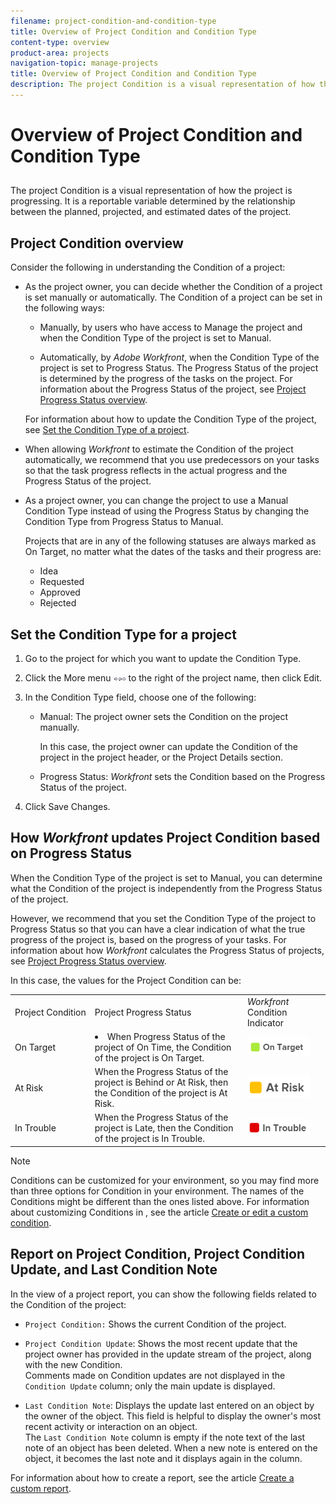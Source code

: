 ```yaml
---
filename: project-condition-and-condition-type
title: Overview of Project Condition and Condition Type
content-type: overview
product-area: projects
navigation-topic: manage-projects
title: Overview of Project Condition and Condition Type
description: The project Condition is a visual representation of how the project is progressing. It is a reportable variable determined by the relationship between the planned, projected, and estimated dates of the project.
---
```


# Overview of Project Condition and Condition Type

##  

The project Condition is a visual representation of how the project is progressing. It is a reportable variable determined by the relationship between the planned, projected, and estimated dates of the project.

## Project Condition overview

Consider the following in understanding the Condition of a project:

<ul> 
 <li>As the project owner, you can decide whether the Condition of a project is set manually or automatically. The Condition of a project can be set in the following ways: 
  <ul> 
   <li><p>Manually, by users who have access to Manage the project and when the Condition Type of the project is set to Manual.</p></li> 
   <li><p>Automatically, by <em>Adobe Workfront</em>, when the Condition Type of the project is set to Progress Status. The Progress Status of the project is determined by the progress of the tasks on the project. For information about the Progress Status of the project, see <a href="../../../manage-work/projects/planning-a-project/project-progress-status.md" class="MCXref xref">Project Progress Status overview</a>.</p></li> 
  </ul><p>For information about how to update the Condition Type of the project, see <a href="../../../manage-work/projects/manage-projects/set-condition-type-for-project.md" class="MCXref xref">Set the Condition Type of a project</a>.</p></li> 
 <li> <p>When allowing <em>Workfront</em> to estimate the Condition of the project automatically, we recommend that you use predecessors on your tasks so that the task progress reflects in the actual progress and the Progress Status of the project.</p> </li> 
 <li> <p>As a project owner, you can change the project to use a Manual Condition Type instead of using the Progress Status by changing the Condition Type from Progress Status to Manual.</p> <note type="note">  
   <p>Projects that are in any of the following statuses are always marked as On Target, no matter what the dates of the tasks and their progress are:<br></p> 
   <ul> 
    <li>Idea</li> 
    <li>Requested</li> 
    <li>Approved</li> 
    <li>Rejected </li> 
   </ul> 
  </note> </li> 
</ul>

<!--
<div data-mc-conditions="QuicksilverOrClassic.Draft mode">
<h2><a name="Set"></a>Set the Condition Type for a project</h2>
<ol>
<li value="1">Go to the project for which you want to update the Condition Type. </li>
<li value="2"> <p> <draft-comment>
<MadCap:conditionalText data-mc-conditions="QuicksilverOrClassic.Quicksilver">
Click the
<span class="bold">More</span> menu
<img src="assets/qs-more-menu.png"> to the right of the project name, then click
<span class="bold">Edit</span>.
</MadCap:conditionalText>
</draft-comment><MadCap:conditionalText data-mc-conditions="QuicksilverOrClassic.Quicksilver">
Click the
<span class="bold">More</span> menu
<img src="assets/qs-more-menu.png"> to the right of the project name, then click
<span class="bold">Edit</span>.
</MadCap:conditionalText> <br> </p> </li>
<li value="3">In the <span class="bold">Condition Type</span> field, choose one of the following:
<ul>
<li><p><span class="bold">Manual:</span> The project owner sets the Condition on the project manually.</p><draft-comment>
<p data-mc-conditions="QuicksilverOrClassic.Quicksilver">In this case, the project owner can update the Condition of the project in the project header, or the Project Details section. </p>
</draft-comment><p data-mc-conditions="QuicksilverOrClassic.Quicksilver">In this case, the project owner can update the Condition of the project in the project header, or the Project Details section. </p></li>
<li><p><span class="bold">Progress Status:</span> <em>Workfront</em> sets the Condition based on the Progress Status of the project. <br></p></li>
</ul></li>
<li value="4">Click <span class="bold">Save Changes</span>. </li>
</ol>
</div>
-->

## Set the Condition Type for a project

<ol> 
 <li value="1">Go to the project for which you want to update the Condition Type. </li> 
 <li value="2"> <p> <MadCap:conditionalText data-mc-conditions="QuicksilverOrClassic.Quicksilver">
     Click the 
    <span class="bold">More</span> menu 
    <img src="assets/qs-more-menu.png"> to the right of the project name, then click 
    <span class="bold">Edit</span>. 
   </MadCap:conditionalText> <br> </p> </li> 
 <li value="3">In the <span class="bold">Condition Type</span> field, choose one of the following: 
  <ul> 
   <li><p><span class="bold">Manual:</span> The project owner sets the Condition on the project manually.</p><p data-mc-conditions="QuicksilverOrClassic.Quicksilver">In this case, the project owner can update the Condition of the project in the project header, or the Project Details section. </p></li> 
   <li><p><span class="bold">Progress Status:</span> <em>Workfront</em> sets the Condition based on the Progress Status of the project. <br></p></li> 
  </ul></li> 
 <li value="4">Click <span class="bold">Save Changes</span>. </li> 
</ol>

## How *Workfront* updates Project Condition based on Progress Status

When the Condition Type of the project is set to Manual, you can determine what the Condition of the project is independently from the Progress Status of the project.

However, we recommend that you set the Condition Type of the project to Progress Status so that you can have a clear indication of what the true progress of the project is, based on the progress of your tasks. For information about how *Workfront* calculates the Progress Status of projects, see [Project Progress Status overview](../../../manage-work/projects/planning-a-project/project-progress-status.md).

In this case, the values for the Project Condition can be:

<table cellspacing="15"> 
 <col> 
 <col> 
 <col> 
 <col> 
 <tbody> 
  <tr> 
   <td>Project&nbsp;Condition</td> 
   <td>Project Progress Status</td> 
   <td><em>Workfront</em> Condition Indicator</td> 
   <td>&nbsp;</td> 
  </tr> 
  <tr> 
   <td>On Target</td> 
   <td> <li>When Progress Status of the project of On Time, the Condition of the project is <span class="bold">On&nbsp;Target</span>.</li> </td> 
   <td> <img src="assets/on-target-condition-icon.png"> </td> 
   <td>&nbsp;</td> 
  </tr> 
  <tr> 
   <td>At Risk</td> 
   <td>When the Progress Status of the project is <span class="bold">Behind</span> or <span class="bold">At Risk</span>, then the Condition of the project is <span class="bold">At Risk</span>.</td> 
   <td> <img src="assets/at-risk-project-condition-icon.png"> </td> 
   <td>&nbsp;</td> 
  </tr> 
  <tr> 
   <td>In Trouble</td> 
   <td>When the Progress Status of the project is <span class="bold">Late</span>, then the Condition of the project is <span class="bold">In Trouble</span>. </td> 
   <td> <img src="assets/in-trouble-project-condition-icon.png"> </td> 
   <td>&nbsp;</td> 
  </tr> 
 </tbody> 
</table>

>[!NOTE]
>
>Conditions can be customized for your environment, so you may find more than three options for Condition in your environment. The names of the Conditions might be different than the ones listed above. For information about customizing Conditions in , see the article [Create or edit a custom condition](../../../administration-and-setup/customize-workfront/create-manage-custom-conditions/create-edit-custom-conditions.md).

## Report on Project Condition, Project Condition Update, and Last Condition Note

In the view of a project report, you can show the following fields related to the Condition of the project:

* `Project Condition:` Shows the current Condition of the project. 
* `Project Condition Update`: Shows the most recent update that the project owner has provided in the update stream of the project, along with the new Condition.   
  Comments made on Condition updates are not displayed in the `Condition Update` column; only the main update is displayed. 

* `Last Condition Note`: Displays the update last entered on an object by the owner of the object. This field is helpful to display the owner's most recent activity or interaction on an object.   
  The `Last Condition Note` column is empty if the note text of the last note of an object has been deleted. When a new note is entered on the object, it becomes the last note and it displays again in the column.

For information about how to create a report, see the article [Create a custom report](../../../reports-and-dashboards/reports/creating-and-managing-reports/create-custom-report.md).  

